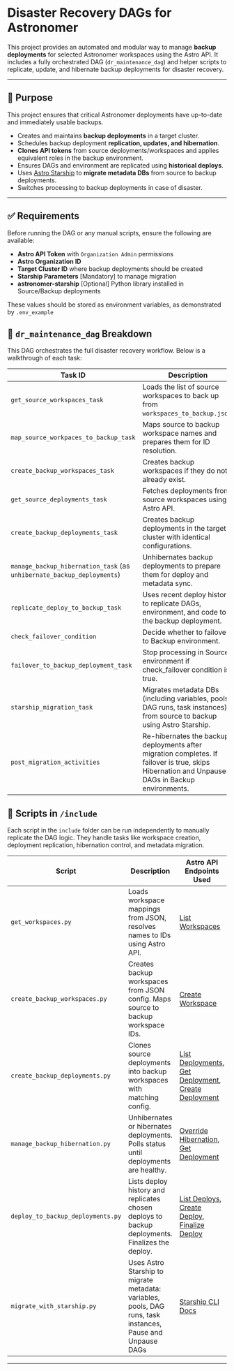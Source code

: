 # Disaster Recovery DAGs for Astronomer

This project provides an automated and modular way to manage **backup deployments** for selected Astronomer workspaces using the Astro API. It includes a fully orchestrated DAG (`dr_maintenance_dag`) and helper scripts to replicate, update, and hibernate backup deployments for disaster recovery.

---

## 🔧 Purpose

This project ensures that critical Astronomer deployments have up-to-date and immediately usable backups.

- Creates and maintains **backup deployments** in a target cluster.
- Schedules backup deployment **replication, updates, and hibernation**.
- **Clones API tokens** from source deployments/workspaces and applies equivalent roles in the backup environment.
- Ensures DAGs and environment are replicated using **historical deploys**.
- Uses [Astro Starship](https://docs.astronomer.io/astro/starship) to **migrate metadata DBs** from source to backup deployments.
- Switches processing to backup deployments in case of disaster.

---

## ✅ Requirements

Before running the DAG or any manual scripts, ensure the following are available:

- **Astro API Token** with `Organization Admin` permissions
- **Astro Organization ID**
- **Target Cluster ID** where backup deployments should be created
- **Starship Parameters** [Mandatory] to manage migration
- **astronomer-starship** [Optional] Python library installed in Source/Backup deployments

These values should be stored as environment variables, as demonstrated by `.env_example`

## 🚀 `dr_maintenance_dag` Breakdown

This DAG orchestrates the full disaster recovery workflow. Below is a walkthrough of each task:

| Task ID                          | Description |
|----------------------------------|-------------|
| `get_source_workspaces_task`     | Loads the list of source workspaces to back up from `workspaces_to_backup.json`. |
| `map_source_workpaces_to_backup_task` | Maps source to backup workspace names and prepares them for ID resolution. |
| `create_backup_workspaces_task`  | Creates backup workspaces if they do not already exist. |
| `get_source_deployments_task`    | Fetches deployments from source workspaces using Astro API. |
| `create_backup_deployments_task` | Creates backup deployments in the target cluster with identical configurations. |
| `manage_backup_hibernation_task` (as `unhibernate_backup_deployments`) | Unhibernates backup deployments to prepare them for deploy and metadata sync. |
| `replicate_deploy_to_backup_task`| Uses recent deploy history to replicate DAGs, environment, and code to the backup deployment. |
| `check_failover_condition` | Decide whether to failover to Backup environment. |
| `failover_to_backup_deployment_task` | Stop processing in Source environment if check_failover condition is true. |
| `starship_migration_task`        | Migrates metadata DBs (including variables, pools, DAG runs, task instances) from source to backup using Astro Starship. |
| `post_migration_activities` | Re-hibernates the backup deployments after migration completes. If failover is true, skips Hibernation and Unpauses DAGs in Backup environments. |

## 🧰 Scripts in `/include`

Each script in the `include` folder can be run independently to manually replicate the DAG logic. They handle tasks like workspace creation, deployment replication, hibernation control, and metadata migration.

| Script | Description | Astro API Endpoints Used |
|--------|-------------|---------------------------|
| `get_workspaces.py` | Loads workspace mappings from JSON, resolves names to IDs using Astro API. | [List Workspaces](https://www.astronomer.io/docs/api/platform-api-reference/workspace/list-workspaces) |
| `create_backup_workspaces.py` | Creates backup workspaces from JSON config. Maps source to backup workspace IDs. | [Create Workspace](https://www.astronomer.io/docs/api/platform-api-reference/workspace/create-workspace) |
| `create_backup_deployments.py` | Clones source deployments into backup workspaces with matching config. | [List Deployments](https://www.astronomer.io/docs/api/platform-api-reference/deployment/list-deployments), [Get Deployment](https://www.astronomer.io/docs/api/platform-api-reference/deployment/get-deployment), [Create Deployment](https://www.astronomer.io/docs/api/platform-api-reference/deployment/create-deployment) |
| `manage_backup_hibernation.py` | Unhibernates or hibernates deployments. Polls status until deployments are healthy. | [Override Hibernation](https://www.astronomer.io/docs/api/platform-api-reference/deployment/override-hibernation), [Get Deployment](https://www.astronomer.io/docs/api/platform-api-reference/deployment/get-deployment) |
| `deploy_to_backup_deployments.py` | Lists deploy history and replicates chosen deploys to backup deployments. Finalizes the deploy. | [List Deploys](https://www.astronomer.io/docs/api/platform-api-reference/deploy/list-deploys), [Create Deploy](https://www.astronomer.io/docs/api/platform-api-reference/deploy/create-deploy), [Finalize Deploy](https://www.astronomer.io/docs/api/platform-api-reference/deploy/finalize-deploy) |
| `migrate_with_starship.py` | Uses Astro Starship to migrate metadata: variables, pools, DAG runs, task instances, Pause and Unpause DAGs | [Starship CLI Docs](https://docs.astronomer.io/astro/starship) |
---
